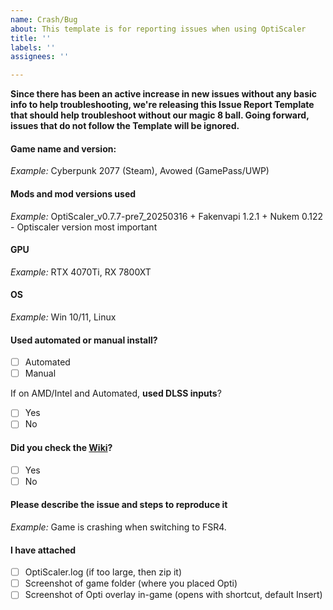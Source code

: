 ```yaml
---
name: Crash/Bug
about: This template is for reporting issues when using OptiScaler
title: ''
labels: ''
assignees: ''

---
```


**Since there has been an active increase in new issues without any basic info to help troubleshooting, we're releasing this Issue Report Template that should help troubleshoot without our magic 8 ball. Going forward, issues that do not follow the Template will be ignored.**

#### Game name and version:
*Example:* Cyberpunk 2077 (Steam), Avowed (GamePass/UWP)

#### Mods and mod versions used 
*Example:* OptiScaler_v0.7.7-pre7_20250316 + Fakenvapi 1.2.1 + Nukem 0.122 - Optiscaler version most important

#### GPU
*Example:*  RTX 4070Ti, RX 7800XT

#### OS 
*Example:*  Win 10/11, Linux

#### Used automated or manual install?
 - [ ] Automated
 - [ ] Manual

If on AMD/Intel and Automated, **used DLSS inputs**?
- [ ] Yes
- [ ] No

#### Did you check the [Wiki](https://github.com/cdozdil/OptiScaler/wiki)?
 - [ ] Yes
 - [ ] No

#### Please describe the issue and steps to reproduce it
*Example:* Game is crashing when switching to FSR4.

#### I have attached
 - [ ] OptiScaler.log (if too large, then zip it)
 - [ ] Screenshot of game folder (where you placed Opti)
 - [ ] Screenshot of Opti overlay in-game (opens with shortcut, default Insert)
